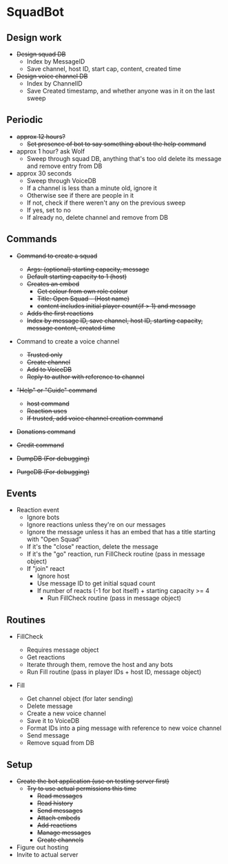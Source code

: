 # SquadBot
## Design work
* ~~Design squad DB~~
    * Index by MessageID
    * Save channel, host ID, start cap, content, created time
* ~~Design voice channel DB~~
    * Index by ChannelID
    * Save Created timestamp, and whether anyone was in it on the last sweep

## Periodic
* ~~approx 12 hours?~~
    * ~~Set presence of bot to say something about the help command~~
* approx 1 hour? ask Wolf
    * Sweep through squad DB, anything that's too old delete its message and remove entry from DB
* approx 30 seconds 
    * Sweep through VoiceDB
    * If a channel is less than a minute old, ignore it
    * Otherwise see if there are people in it
    * If not, check if there weren't any on the previous sweep
    * If yes, set to no
    * If already no, delete channel and remove from DB

## Commands
* ~~Command to create a squad~~
    * ~~Args: (optional) starting capacity, message~~
    * ~~Default starting capacity to 1 (host)~~
    * ~~Creates an embed~~
        * ~~Get colour from own role colour~~
        * ~~Title: Open Squad - (Host name)~~
        * ~~content includes initial player count(if > 1) and message~~
    * ~~Adds the first reactions~~
    * ~~Index by message ID, save channel, host ID, starting capacity, message content, created time~~

* Command to create a voice channel
    * ~~Trusted only~~
    * ~~Create channel~~
    * ~~Add to VoiceDB~~
    * ~~Reply to author with reference to channel~~

* ~~"Help" or "Guide" command~~
    * ~~host command~~
    * ~~Reaction uses~~
    * ~~If trusted, add voice channel creation command~~

* ~~Donations command~~

* ~~Credit command~~

* ~~DumpDB (For debugging)~~

* ~~PurgeDB (For debugging)~~

## Events
* Reaction event
    * Ignore bots
    * Ignore reactions unless they're on our messages
    * Ignore the message unless it has an embed that has a title starting with "Open Squad"
    * If it's the "close" reaction, delete the message
    * If it's the "go" reaction, run FillCheck routine (pass in message object)
    * If "join" react
        * Ignore host
        * Use message ID to get initial squad count
        * If number of reacts (-1 for bot itself) + starting capacity >= 4
            * Run FillCheck routine (pass in message object)

## Routines
* FillCheck
    * Requires message object
    * Get reactions
    * Iterate through them, remove the host and any bots
    * Run Fill routine (pass in player IDs + host ID,  message object)

* Fill
    * Get channel object (for later sending)
    * Delete message
    * Create a new voice channel
    * Save it to VoiceDB
    * Format IDs into a ping message with reference to new voice channel
    * Send message
    * Remove squad from DB

## Setup
* ~~Create the bot application (use on testing server first)~~
    * ~~Try to use actual permissions this time~~
        * ~~Read messages~~
        * ~~Read history~~
        * ~~Send messages~~
        * ~~Attach embeds~~
        * ~~Add reactions~~
        * ~~Manage messages~~
        * ~~Create channels~~
* Figure out hosting
* Invite to actual server
